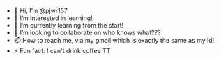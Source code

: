 - 👋 Hi, I’m @pjwr157
- 👀 I’m interested in learning!
- 🌱 I’m currently learning from the start!
- 💞️ I’m looking to collaborate on who knows what???
- 📫 How to reach me, via my gmail which is exactly the same as my id!
- ⚡ Fun fact: I can't drink coffee TT

<!---
pjwr157/pjwr157 is a ✨ special ✨ repository because its `README.md` (this file) appears on your GitHub profile.
You can click the Preview link to take a look at your changes.
--->

